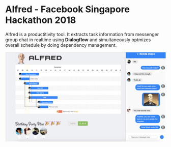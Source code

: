 # Alfred - Facebook Singapore Hackathon 2018

Alfred is a productitivity tool. It extracts task information from messenger group chat in realtime using **Dialogflow** and simultaneously optmizes overall schedule by doing dependency management.

![screenshot](https://github.com/Jun0413/Alfred/blob/master/screenshot_alfred.png)
